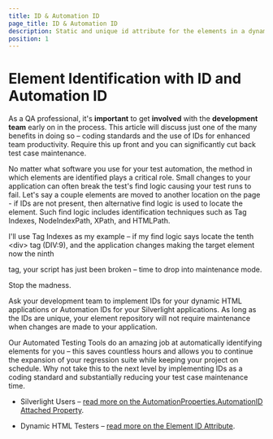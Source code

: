 ```yaml
---
title: ID & Automation ID
page_title: ID & Automation ID
description: Static and unique id attribute for the elements in a dynamic application. It is recommended to assign such during the application development process to ease the automation process. 
position: 1
---
```

# Element Identification with ID and Automation ID #

As a QA professional, it's **important** to get **involved** with the **development team** early on in the process. This article will discuss just one of the many benefits in doing so – coding standards and the use of IDs for enhanced team productivity. Require this up front and you can significantly cut back test case maintenance.
 
No matter what software you use for your test automation, the method in which elements are identified plays a critical role. Small changes to your application can often break the test's find logic causing your test runs to fail. Let's say a couple elements are moved to another location on the page - if IDs are not present, then alternative find logic is used to locate the element. Such find logic includes identification techniques such as Tag Indexes, NodeIndexPath, XPath, and HTMLPath.
 
I'll use Tag Indexes as my example – if my find logic says locate the tenth \<div> tag (DIV:9), and the application changes making the target element now the ninth <div> tag, your script has just been broken – time to drop into maintenance mode.
 
Stop the madness.
 
Ask your development team to implement IDs for your dynamic HTML applications or Automation IDs for your Silverlight applications. As long as the IDs are unique, your element repository will not require maintenance when changes are made to your application.
 
Our Automated Testing Tools do an amazing job at automatically identifying elements for you – this saves countless hours and allows you to continue the expansion of your regression suite while keeping your project on schedule. Why not take this to the next level by implementing IDs as a coding standard and substantially reducing your test case maintenance time.

* Silverlight Users – <a href="http://msdn.microsoft.com/en-us/library/system.windows.automation.automationproperties.automationid.aspx" target="_blank">read more on the AutomationProperties.AutomationID Attached Property</a>.

* Dynamic HTML Testers – <a href="http://msdn.microsoft.com/en-us/library/ms533880(v=vs.85).aspx" target="_blank">read more on the Element ID Attribute</a>.